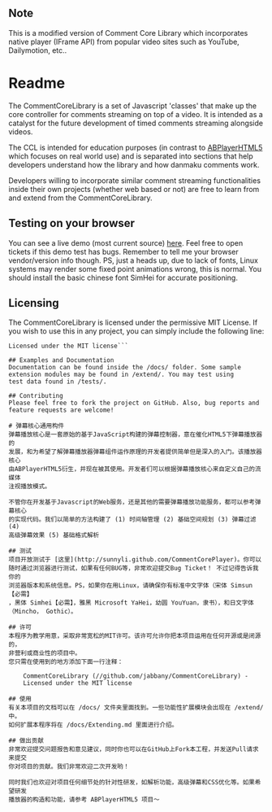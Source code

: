 ## Note
This is a modified version of Comment Core Library which incorporates native player (IFrame API)
from popular video sites such as YouTube, Dailymotion, etc..

# Readme
The CommentCoreLibrary is a set of Javascript 'classes' that make up the
core controller for comments streaming on top of a video. It is intended
as a catalyst for the future development of timed comments streaming 
alongside videos. 

The CCL is intended for education purposes (in contrast to 
[ABPlayerHTML5](https://github.com/jabbany/ABPlayerHTML5)
which focuses on real world use) and is separated into sections that 
help developers understand how the library and how danmaku comments 
work.

Developers willing to incorporate similar comment streaming 
functionalities inside their own projects (whether web based or not) are
free to learn from and extend from the CommentCoreLibrary.

## Testing on your browser
You can see a live demo (most current source) 
[here](http://sunnyli.github.com/CommentCorePlayer). Feel free to open 
tickets if this demo test has bugs. Remember to tell me your browser 
vendor/version info though. PS, just a heads up, due to lack of
fonts, Linux systems may render some fixed point animations wrong, this 
is normal. You should install the basic chinese font SimHei for accurate
positioning.

## Licensing
The CommentCoreLibrary is licensed under the permissive MIT License. If 
you wish to use this in any project, you can simply include the 
following line:

```CommentCoreLibrary (//github.com/jabbany/CommentCoreLibrary) - 
Licensed under the MIT license```
 
## Examples and Documentation
Documentation can be found inside the /docs/ folder. Some sample 
extension modules may be found in /extend/. You may test using
test data found in /tests/.

## Contributing
Please feel free to fork the project on GitHub. Also, bug reports and 
feature requests are welcome!

# 弹幕核心通用构件
弹幕播放核心是一套原始的基于JavaScript构建的弹幕控制器，意在催化HTML5下弹幕播放器的
发展，和为希望了解弹幕播放器弹幕组件运作原理的开发者提供简单但是深入的入门。该播放器核心
由ABPlayerHTML5衍生，并现在被其使用。开发者们可以根据弹幕播放核心来自定义自己的流媒体
注视播放模式。

不管你在开发基于Javascript的Web服务，还是其他的需要弹幕播放功能服务，都可以参考弹幕核心
的实现代码。我们以简单的方法构建了 (1) 时间轴管理 (2) 基础空间规划 (3) 弹幕过滤 (4) 
高级弹幕效果 (5) 基础格式解析

## 测试
项目开放测试于 [这里](http://sunnyli.github.com/CommentCorePlayer)。你可以
随时通过浏览器进行测试，如果有任何BUG等，非常欢迎提交Bug Ticket！ 不过记得告诉我你的
浏览器版本和系统信息。PS，如果你在用Linux，请确保你有标准中文字体（宋体 Simsun【必需】
，黑体 Simhei【必需】，雅黑 Microsoft YaHei，幼圆 YouYuan，隶书），和日文字体
（Mincho， Gothic）。

## 许可
本程序为教学用意，采取非常宽松的MIT许可。该许可允许你把本项目运用在任何开源或是闭源的，
非营利或商业性的项目中。
您只需在使用到的地方添加下面一行注释：

    CommentCoreLibrary (//github.com/jabbany/CommentCoreLibrary) - 
    Licensed under the MIT license 

## 使用
有关本项目的文档可以在 /docs/ 文件夹里面找到。一些功能性扩展模块会出现在 /extend/ 中。
如何扩展本程序将在 /docs/Extending.md 里面进行介绍。

## 做出贡献
非常欢迎提交问题报告和意见建议，同时你也可以在GitHub上Fork本工程，并发送Pull请求来提交
你对项目的贡献。我们非常欢迎二次开发哟！

同时我们也欢迎对项目任何细节处的针对性研发，如解析功能，高级弹幕和CSS优化等。如果希望研发
播放器的构造和功能，请参考 ABPlayerHTML5 项目～
